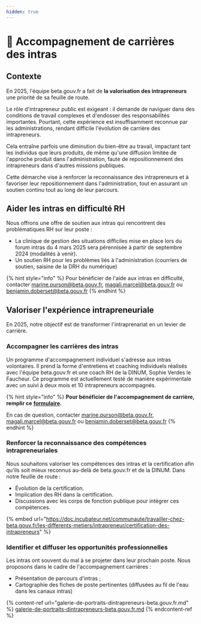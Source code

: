 ```yaml
---
hidden: true
---
```


# 💼 Accompagnement de carrières des intras

## Contexte

En 2025, l'équipe beta.gouv.fr a fait de **la valorisation des intrapreneurs** une priorité de sa feuille de route.

Le rôle d'intrapreneur public est exigeant : il demande de naviguer dans des conditions de travail complexes et d'endosser des responsabilités importantes. Pourtant, cette expérience est insuffisamment reconnue par les administrations, rendant difficile l'évolution de carrière des intrapreneurs.

Cela entraîne parfois une diminution du bien-être au travail, impactant tant les individus que leurs produits, de même qu'une diffusion limitée de l'approche produit dans l'administration, faute de repositionnement des intrapreneurs dans d'autres missions publiques.

Cette démarche vise à renforcer la reconnaissance des intrapreneurs et à favoriser leur repositionnement dans l'administration, tout en assurant un soutien continu tout au long de leur parcours.

## Aider les intras en difficulté RH

Nous offrons une offre de soutien aux intras qui rencontrent des problématiques RH sur leur poste :

* La clinique de gestion des situations difficiles mise en place lors du forum intras du 4 mars 2025 sera pérennisée à partir de septembre 2024 (modalités à venir).
* Un soutien RH pour les problèmes liés à l'administration (courriers de soutien, saisine de la DRH du numérique)

{% hint style="info" %}
Pour bénéficier de l'aide aux intras en difficulté, contacter marine.purson@beta.gouv.fr, magali.marcel@beta.gouv.fr ou benjamin.doberset@beta.gouv.fr
{% endhint %}

## Valoriser l'expérience intrapreneuriale

En 2025, notre objectif est de transformer l'intraprenariat en un levier de carrière.

### Accompagner les carrières des intras

Un programme d'accompagnement individuel s'adresse aux intras volontaires. Il prend la forme d'entretiens et coaching individuels réalisés avec l'équipe beta.gouv.fr et une coach RH de la DINUM, Sophie Verdes le Faucheur. Ce programme est actuellement testé de manière expérimentale avec un suivi à deux mois et 10 intrapreneurs accompagnés.

{% hint style="info" %}
**Pour bénéficier de l'accompagnement de carrière, remplir ce** [**formulaire**](https://grist.numerique.gouv.fr/o/dinum/forms/aeJpK94c9FRdgPrdvSjtLT/10)**.**

En cas de question, contacter marine.purson@beta.gouv.fr, magali.marcel@beta.gouv.fr ou benjamin.doberset@beta.gouv.fr
{% endhint %}

### Renforcer la reconnaissance des compétences intrapreneuriales

Nous souhaitons valoriser les compétences des intras et la certification afin qu'ils soit mieux reconnus au-delà de beta.gouv.fr et de la DINUM. Dans notre feuille de route :

* Évolution de la certification.
* Implication des RH dans la certification.
* Discussions avec les corps de fonction publique pour intégrer ces compétences.

{% embed url="https://doc.incubateur.net/communaute/travailler-chez-beta.gouv.fr/les-differents-metiers/intrapreneur/certification-des-intrapreneurs" %}

### Identifier et diffuser les opportunités professionnelles

Les intras ont souvent du mal à se projeter dans leur prochain poste. Nous proposons dans le cadre de l'accompagnement carrières :

* Présentation de parcours d'intras ;
* Cartographie des fiches de poste pertinentes (diffusées au fil de l'eau dans les canaux intras)

{% content-ref url="galerie-de-portraits-dintrapreneurs-beta.gouv.fr.md" %}
[galerie-de-portraits-dintrapreneurs-beta.gouv.fr.md](galerie-de-portraits-dintrapreneurs-beta.gouv.fr.md)
{% endcontent-ref %}

